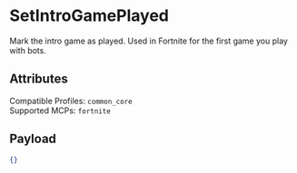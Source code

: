 # SetIntroGamePlayed
Mark the intro game as played. Used in Fortnite for the first game you play with bots.

## Attributes
Compatible Profiles: `common_core`  
Supported MCPs: `fortnite`

## Payload
```json
{}
```